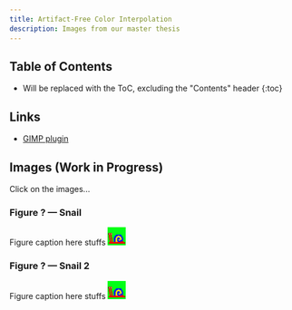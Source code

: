 ```yaml
---
title: Artifact-Free Color Interpolation
description: Images from our master thesis
---
```


## Table of Contents

- Will be replaced with the ToC, excluding the "Contents" header
{:toc}

## Links

- [GIMP plugin](https://github.com/pannacotta98/ogniewski-scaler)

## Images (Work in Progress)

Click on the images...

### Figure ? — Snail
Figure caption here stuffs
![Snail original](images/ugly-snail.png)

### Figure ? — Snail 2
Figure caption here stuffs
![Snail original](images/ugly-snail.png)
